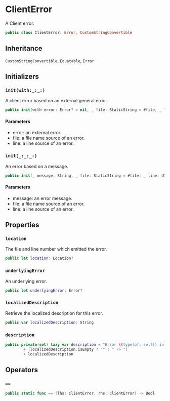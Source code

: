 # ClientError

A Client error.

``` swift
public class ClientError: Error, CustomStringConvertible 
```

## Inheritance

`CustomStringConvertible`, `Equatable`, `Error`

## Initializers

### `init(with:_:_:)`

A client error based on an external general error.

``` swift
public init(with error: Error? = nil, _ file: StaticString = #file, _ line: UInt = #line) 
```

#### Parameters

  - error: an external error.
  - file: a file name source of an error.
  - line: a line source of an error.

### `init(_:_:_:)`

An error based on a message.

``` swift
public init(_ message: String, _ file: StaticString = #file, _ line: UInt = #line) 
```

#### Parameters

  - message: an error message.
  - file: a file name source of an error.
  - line: a line source of an error.

## Properties

### `location`

The file and line number which emitted the error.

``` swift
public let location: Location?
```

### `underlyingError`

An underlying error.

``` swift
public let underlyingError: Error?
```

### `localizedDescription`

Retrieve the localized description for this error.

``` swift
public var localizedDescription: String 
```

### `description`

``` swift
public private(set) lazy var description = "Error \(type(of: self)) in \(location?.file ?? ""):\(location?.line ?? 0)"
        + (localizedDescription.isEmpty ? "" : " -> ")
        + localizedDescription
```

## Operators

### `==`

``` swift
public static func == (lhs: ClientError, rhs: ClientError) -> Bool 
```
